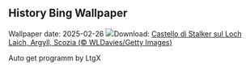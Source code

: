 ## History Bing Wallpaper
Wallpaper date: 2025-02-26
![](https://www.bing.com/th?id=OHR.ArgyllStalker_IT-IT3265254164_UHD.jpg&w=1000)Download: [Castello di Stalker sul Loch Laich, Argyll, Scozia (© WLDavies/Getty Images)](https://www.bing.com/th?id=OHR.ArgyllStalker_IT-IT3265254164_UHD.jpg)

Auto get programm by LtgX
